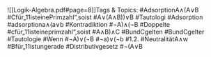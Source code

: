 
![[Logik-Algebra.pdf#page=8]]Tags & Topics:
   #AdsorptionA∧(A∨B
   #Cfür„11isteinePrimzahl“,soist
   #A∨(A∧B))∨B
   #Tautologi
   #Adsorption
   #adsorptiona∧(a∨b
   #Kontradiktion
   #¬A)∧(¬B
   #Doppelte
   #cfür„11isteineprimzahl“,soist
   #A∧B)∧C
   #BundCgelten
   #BundCgelter
   #Tautologie
   #Wenn
   #¬A)∨(¬B
   #¬a)∨(¬b
   #1.2.
   #NeutralitätA∧w
   #Bfür„11istungerade
   #Distributivgesetz
   #¬(A∨B